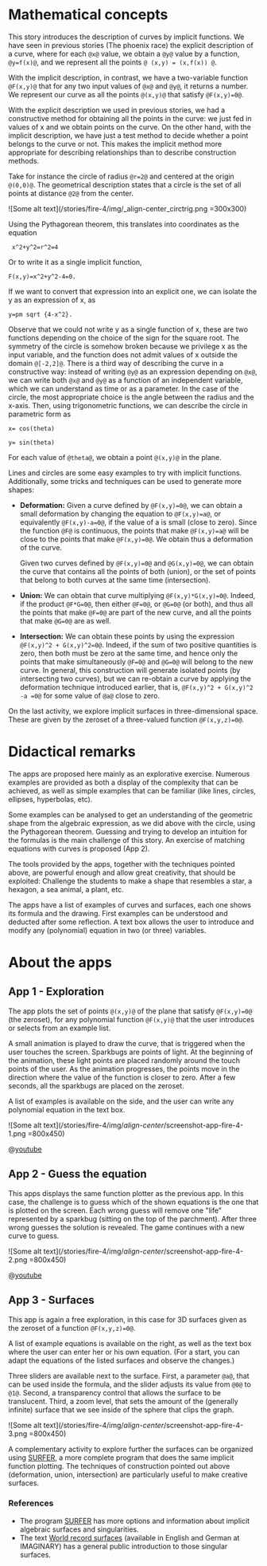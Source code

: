 # Mathematical concepts
This story introduces the description of curves by implicit functions. We have seen in previous stories (The phoenix race) the explicit description of a curve, where for each `@x@` value, we obtain a `@y@` value by a function, `@y=f(x)@`, and we represent all the points `@ (x,y) = (x,f(x)) @`.

With the implicit description, in contrast, we have a two-variable function `@F(x,y)@` that for any two input values of `@x@` and `@y@`, it returns a number. We represent our curve as all the points `@(x,y)@` that satisfy `@F(x,y)=0@`.

With the explicit description we used in previous stories, we had a constructive method for obtaining all the points in the curve: we just fed in values of x and we obtain points on the curve. On the other hand, with the implicit description, we have just a test method to decide whether a point belongs to the curve or not. This makes the implicit method more appropriate for describing relationships than to describe construction methods.

Take for instance the circle of radius `@r=2@` and centered at the origin `@(0,0)@`. The geometrical description states that a circle is the set of all points at distance `@2@` from the center.

![Some alt text](/stories/fire-4/img/_align-center_circtrig.png =300x300)

Using the Pythagorean theorem, this translates into coordinates as the equation

```AsciiMath
 x^2+y^2=r^2=4
 ```

Or to write it as a single implicit function,
```AsciiMath
F(x,y)=x^2+y^2-4=0.
```
If we want to convert that expression into an explicit one, we can isolate the y as an expression of x, as
```AsciiMath
y=pm sqrt {4-x^2}.
```
Observe that we could not write y as a single function of x, these are two functions depending on the choice of the sign for the square root. The symmetry of the circle is somehow broken because we privilege x as the input variable, and the function does not admit values of x outside the domain `@[-2,2]@`.
There is a third way of describing the curve in a constructive way: instead of writing `@y@` as an expression depending on `@x@`, we can write both `@x@` and `@y@` as a function of an independent variable, which we can understand as time or as a parameter. In the case of the circle, the most appropriate choice is the angle between the radius and the x-axis. Then, using trigonometric functions, we can describe the circle in parametric form as
```AsciiMath
x= cos(theta)

y= sin(theta)
```

For each value of `@theta@`, we obtain a point `@(x,y)@` in the plane.


Lines and circles are some easy examples to try with implicit functions. Additionally, some tricks and techniques can be used to generate more shapes:

* **Deformation:** Given a curve defined by `@F(x,y)=0@`, we can obtain a small deformation by changing the equation to `@F(x,y)=a@`, or equivalently `@F(x,y)-a=0@`, if the value of a is small (close to zero). Since the function `@F@` is continuous, the points that make `@F(x,y)=a@` will be close to the points that make `@F(x,y)=0@`. We obtain thus a deformation of the curve.

	Given two curves defined by `@F(x,y)=0@` and `@G(x,y)=0@`, we can obtain the curve that contains all the points of both (union), or the set of points that belong to both curves at the same time (intersection).

* **Union:** We can obtain that curve multiplying `@F(x,y)*G(x,y)=0@`. Indeed, if the product `@F*G=0@`, then either `@F=0@`, or `@G=0@` (or both), and thus all the points that make `@F=0@` are part of the new curve, and all the points that make `@G=0@` are as well.

* **Intersection:** We can obtain these points by using the expression `@F(x,y)^2 + G(x,y)^2=0@`. Indeed, if the sum of two positive quantities is zero, then both must be zero at the same time, and hence only the points that make simultaneously `@F=0@` and `@G=0@` will belong to the new curve. In general, this construction will generate isolated points (by intersecting two curves), but we can re-obtain a curve by applying the deformation technique introduced earlier, that is, `@F(x,y)^2 + G(x,y)^2 -a =0@` for some value of `@a@` close to zero.

On the last activity, we explore implicit surfaces in three-dimensional space. These are given by the zeroset of a three-valued function `@F(x,y,z)=0@`.


# Didactical remarks
The apps are proposed here mainly as an explorative exercise. Numerous examples are provided as both a display of the complexity that can be achieved, as well as simple examples that can be familiar (like lines, circles, ellipses, hyperbolas, etc).

Some examples can be analysed to get an understanding of the geometric shape from the algebraic expression, as we did above with the circle, using the Pythagorean theorem. Guessing and trying to develop an intuition for the formulas is the main challenge of this story. An exercise of matching equations with curves is proposed (App 2).

The tools provided by the apps, together with the techniques pointed above, are powerful enough and allow great creativity, that should be exploited: Challenge the students to make a shape that resembles a star, a hexagon, a sea animal, a plant, etc.

The apps have a list of examples of curves and surfaces, each one shows its formula and the drawing. First examples can be understood and deducted after some reflection. A text box allows the user to introduce and modify any (polynomial) equation in two (or three) variables.


# About the apps

## App 1 - Exploration
The app plots the set of points `@(x,y)@` of the plane that satisfy `@F(x,y)=0@` (the zeroset), for any polynomial function `@F(x,y)@` that the user introduces or selects from an example list.

A small animation is played to draw the curve, that is triggered when the user touches the screen. Sparkbugs are points of light. At the beginning of the animation, these light points are placed randomly around the touch points of the user. As the animation progresses, the points move in the direction where the value of the function is closer to zero. After a few seconds, all the sparkbugs are placed on the zeroset.

A list of examples is available on the side, and the user can write any polynomial equation in the text box.

![Some alt text](/stories/fire-4/img/_align-center_/screenshot-app-fire-4-1.png =800x450)

@[youtube](XoGBCCIlgnc?_align-center_)

## App 2 - Guess the equation
This apps displays the same function plotter as the previous app. In this case, the challenge is to guess which of the shown equations is the one that is plotted on the screen. Each wrong guess will remove one "life" represented by a sparkbug (sitting on the top of the parchment). After three wrong guesses the solution is revealed. The game continues with a new curve to guess.

![Some alt text](/stories/fire-4/img/_align-center_/screenshot-app-fire-4-2.png =800x450)

@[youtube](RI82ffVucEA?_align-center_)

## App 3 - Surfaces
This app is again a free exploration, in this case for 3D surfaces given as the zeroset of a function `@F(x,y,z)=0@`.

A list of example equations is available on the right, as well as the text box where the user can enter her or his own equation. (For a start, you can adapt the equations of the listed surfaces and observe the changes.)

Three sliders are available next to the surface. First, a parameter `@a@`, that can be used inside the formula, and the slider adjusts its value from `@0@` to `@1@`. Second, a transparency control that allows the surface to be translucent. Third, a zoom level, that sets the amount of the (generally infinite) surface that we see inside of the sphere that clips the graph.

![Some alt text](/stories/fire-4/img/_align-center_/screenshot-app-fire-4-3.png =800x450)

A complementary activity to explore further the surfaces can be organized using [SURFER](https://imaginary.org/program/surfer), a more complete program that does the same implicit function plotting. The techniques of construction pointed out above (deformation, union, intersection) are particularly useful to make creative surfaces.


### References
* The program [SURFER](https://imaginary.org/program/surfer) has more options and information about implicit algebraic surfaces and singularities.
* The text [World record surfaces](https://imaginary.org/background-material/world-record-surfaces) (available in English and German at IMAGINARY) has a general public introduction to those singular surfaces.
